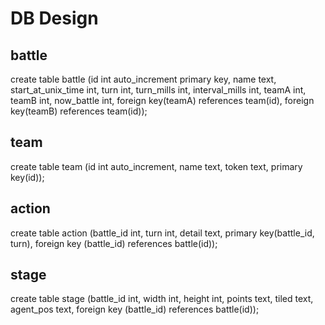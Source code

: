 # DB Design

## battle

create table battle (id int auto_increment primary key, name text, start_at_unix_time int, turn int, turn_mills int, interval_mills int, teamA int, teamB int, now_battle int, foreign key(teamA) references team(id), foreign key(teamB) references team(id));

## team

create table team (id int auto_increment, name text, token text, primary key(id));

## action

create table action (battle_id int, turn int, detail text, primary key(battle_id, turn), foreign key (battle_id) references battle(id));

## stage

create table stage (battle_id int, width int, height int, points text, tiled text, agent_pos text, foreign key (battle_id) references battle(id));